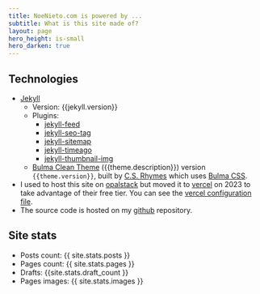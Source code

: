 ```yaml
---
title: NoeNieto.com is powered by ...
subtitle: What is this site made of?
layout: page
hero_height: is-small
hero_darken: true
---
```


## Technologies

* [Jekyll](https://jekyllrb.com/)
    - Version: {{jekyll.version}}
    - Plugins:
        - [jekyll-feed](https://github.com/jekyll/jekyll-feed)
        - [jekyll-seo-tag](https://github.com/jekyll/jekyll-seo-tag)
        - [jekyll-sitemap](https://github.com/jekyll/jekyll-sitemap)
        - [jekyll-timeago](https://github.com/markets/jekyll-timeago)
        - [jekyll-thumbnail-img](https://github.com/oturpe/jekyll-thumbnail-generator)
    - [Bulma Clean Theme](https://www.csrhymes.com/bulma-clean-theme/) ({{theme.description}}) version `{{theme.version}}`, built by [C.S. Rhymes](https://www.csrhymes.com/) which uses [Bulma CSS](https://bulma.io/).
* I used to host this site on [opalstack](https://github.com/misaelnieto/misaelnieto.github.io/blob/615f30a7791f9bfd4e6243b03f7ef000d797630f/.github/workflows/jekyll.yml) but moved it to [vercel](https://vercel.com/) on 2023 to take advantage of their free tier. You can see the [vercel configuration file](https://github.com/misaelnieto/misaelnieto.github.io/blob/master/vercel.json).
* The source code is hosted on my [github](https://github.com/misaelnieto/misaelnieto.github.io) repository.

## Site stats

* Posts count: {{ site.stats.posts }}
* Pages count: {{ site.stats.pages }}
* Drafts: {{site.stats.draft_count }}
* Pages images: {{ site.stats.images }}
